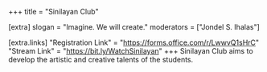 +++
title = "Sinilayan Club"

[extra]
slogan = "Imagine. We will create."
moderators = ["Jondel S. Ihalas"]

[extra.links]
"Registration Link" = "https://forms.office.com/r/LwwvQ1sHrC"
"Stream Link" = "https://bit.ly/WatchSinilayan"
+++
Sinilayan Club aims to develop the artistic and creative talents of the students. 